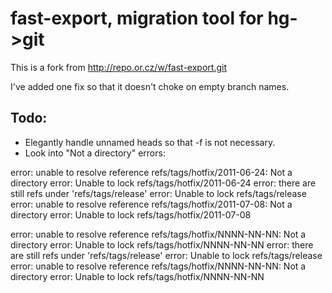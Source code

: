 # fast-export, migration tool for hg->git

This is a fork from http://repo.or.cz/w/fast-export.git

I've added one fix so that it doesn't choke on empty branch names.

## Todo:

* Elegantly handle unnamed heads so that -f is not necessary.
* Look into "Not a directory" errors:

error: unable to resolve reference refs/tags/hotfix/2011-06-24: Not a directory
error: Unable to lock refs/tags/hotfix/2011-06-24
error: there are still refs under 'refs/tags/release'
error: Unable to lock refs/tags/release
error: unable to resolve reference refs/tags/hotfix/2011-07-08: Not a directory
error: Unable to lock refs/tags/hotfix/2011-07-08

error: unable to resolve reference refs/tags/hotfix/NNNN-NN-NN: Not a directory
error: Unable to lock refs/tags/hotfix/NNNN-NN-NN
error: there are still refs under 'refs/tags/release'
error: Unable to lock refs/tags/release
error: unable to resolve reference refs/tags/hotfix/NNNN-NN-NN: Not a directory
error: Unable to lock refs/tags/hotfix/NNNN-NN-NN
